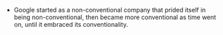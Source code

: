 - Google started as a non-conventional company that prided itself in being non-conventional, then became more conventional as time went on, until it embraced its conventionality.
